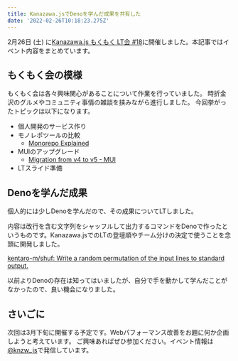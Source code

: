 ```yaml
---
title: Kanazawa.jsでDenoを学んだ成果を共有した
date: '2022-02-26T10:18:23.275Z'
---
```


2月26日 (土) に[Kanazawa.js もくもく LT会 #18](https://kanazawajs.connpass.com/event/238698/)に開催しました。本記事ではイベント内容をまとめています。

## もくもく会の模様
もくもく会は各々興味関心があることについて作業を行っていました。
時折金沢のグルメやコミュニティ事情の雑談を挟みながら進行しました。
今回挙がったトピックは以下になります。

- 個人開発のサービス作り
- モノレポツールの比較
  - [Monorepo Explained](https://monorepo.tools/)
- MUIのアップグレード
  - [Migration from v4 to v5 - MUI](https://mui.com/guides/migration-v4/#handling-breaking-changes)
- LTスライド準備

## Denoを学んだ成果
個人的には少しDenoを学んだので、その成果についてLTしました。

内容は改行を含む文字列をシャッフルして出力するコマンドをDenoで作ったというものです。Kanazawa.jsでのLTの登壇順やチーム分けの決定で使うことを念頭に開発しました。

[kentaro-m/shuf: Write a random permutation of the input lines to standard output.](https://github.com/kentaro-m/shuf)

以前よりDenoの存在は知ってはいましたが、自分で手を動かして学んだことがなかったので、良い機会になりました。

<Slide id='69b8a0436af040218b11ae3bc9f755b7' />

## さいごに
次回は3月下旬に開催する予定です。Webパフォーマンス改善をお題に何か企画しようと考えています。
ご興味あればぜひ参加ください。イベント情報は[@knzw_js](https://twitter.com/knzw_js)で発信しています。